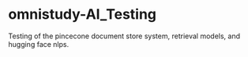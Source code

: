 # omnistudy-AI_Testing
Testing of the pincecone document store system, retrieval models, and hugging face nlps.
